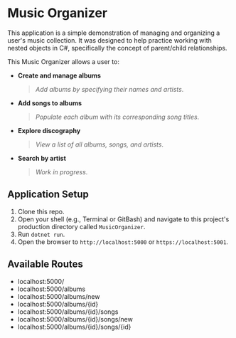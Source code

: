 # Music Organizer

This application is a simple demonstration of managing and organizing a user's music collection. It was designed to help practice working with nested objects in C#, specifically the concept of parent/child relationships.

This Music Organizer allows a user to:

* **Create and manage albums**
  > _Add albums by specifying their names and artists_.
* **Add songs to albums**
  > _Populate each album with its corresponding song titles_.
* **Explore discography** 
  > _View a list of all albums, songs, and artists_.
* **Search by artist**
  > _Work in progress_.

## Application Setup

1. Clone this repo.
2. Open your shell (e.g., Terminal or GitBash) and navigate to this project's production directory called `MusicOrganizer`. 
3. Run `dotnet run`.
4. Open the browser to `http://localhost:5000` or `https://localhost:5001`.

## Available Routes

* localhost:5000/
* localhost:5000/albums
* localhost:5000/albums/new
* localhost:5000/albums/{id}
* localhost:5000/albums/{id}/songs
* localhost:5000/albums/{id}/songs/new
* localhost:5000/albums/{id}/songs/{id}
